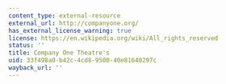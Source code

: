 ```yaml
---
content_type: external-resource
external_url: http://companyone.org/
has_external_license_warning: true
license: https://en.wikipedia.org/wiki/All_rights_reserved
status: ''
title: Company One Theatre's
uid: 33f498a0-b42c-4cd8-9500-40e81640297c
wayback_url: ''
---
```

